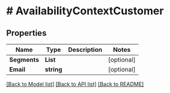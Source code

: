 # # AvailabilityContextCustomer


## Properties 


Name | Type | Description | Notes
------------ | ------------- | ------------- | -------------
**Segments**| **List<string>** |   | [optional]
**Email**| **string** |   | [optional]


[[Back to Model list]](../../README.md#models) [[Back to API list]](../../README.md#endpoints) [[Back to README]](../../README.md)

